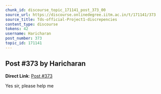 ```yaml
---
chunk_id: discourse_topic_171141_post_373_00
source_url: https://discourse.onlinedegree.iitm.ac.in/t/171141/373
source_title: Tds-official-Project1-discrepencies
content_type: discourse
tokens: 42
username: Haricharan
post_number: 373
topic_id: 171141
---
```


## Post #373 by Haricharan

**Direct Link**: [Post #373](https://discourse.onlinedegree.iitm.ac.in/t/171141/373)

Yes sir, please help me
